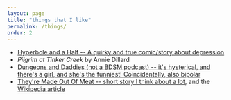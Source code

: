 ```yaml
---
layout: page
title: "things that I like"
permalink: /things/
order: 2
---
```


- [Hyperbole and a Half -- A quirky and true comic/story about depression](http://hyperboleandahalf.blogspot.com/2013/05/depression-part-two.html?m=1)
- *Pilgrim at Tinker Creek* by Annie Dillard
- [Dungeons and Daddies (not a BDSM podcast) -- it's hysterical, and there's a girl, and she's the funniest! Coincidentally, also bipolar](https://www.dungeonsanddaddies.com/)
- [They're Made Out Of Meat -- short story I think about a lot](https://www.mit.edu/people/dpolicar/writing/prose/text/thinkingMeat.html), and the [Wikipedia article](https://en.m.wikipedia.org/wiki/They%27re_Made_Out_of_Meat)

